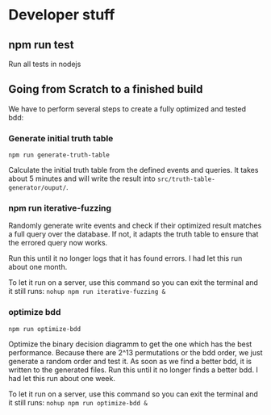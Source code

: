 # Developer stuff

## npm run test
Run all tests in nodejs


## Going from Scratch to a finished build

We have to perform several steps to create a fully optimized and tested bdd:

### Generate initial truth table

`npm run generate-truth-table`

Calculate the initial truth table from the defined events and queries.
It takes about 5 minutes and will write the result into `src/truth-table-generator/ouput/`.

### npm run iterative-fuzzing

Randomly generate write events and check if their optimized result matches a full query over the database.
If not, it adapts the truth table to ensure that the errored query now works.

Run this until it no longer logs that it has found errors. I had let this run about one month.

To let it run on a server, use this command so you can exit the terminal and it still runs:
`nohup npm run iterative-fuzzing &`

### optimize bdd

`npm run optimize-bdd`

Optimize the binary decision diagramm to get the one which has the best performance.
Because there are 2^13 permutations or the bdd order, we just generate a random order and test it.
As soon as we find a better bdd, it is written to the generated files.
Run this until it no longer finds a better bdd. I had let this run about one week.

To let it run on a server, use this command so you can exit the terminal and it still runs:
`nohup npm run optimize-bdd &`
